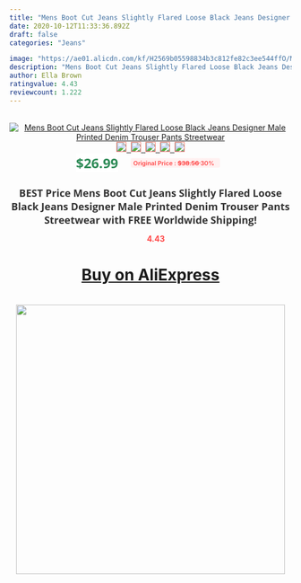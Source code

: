 ```yaml
---
title: "Mens Boot Cut Jeans Slightly Flared Loose Black Jeans Designer Male Printed Denim Trouser Pants Streetwear"
date: 2020-10-12T11:33:36.892Z
draft: false
categories: "Jeans"

image: "https://ae01.alicdn.com/kf/H2569b05598834b3c812fe82c3ee544ffO/Mens-Boot-Cut-Jeans-Slightly-Flared-Loose-Black-Jeans-Designer-Male-Printed-Denim-Trouser-Pants-Streetwear.png_220x220.png"
description: "Mens Boot Cut Jeans Slightly Flared Loose Black Jeans Designer Male Printed Denim Trouser Pants Streetwear"
author: Ella Brown
ratingvalue: 4.43
reviewcount: 1.222
---
```

<br>
<div style="text-align: center;">
<a href="https://s.click.aliexpress.com/e/_9jI6E1" target="_blank" rel="nofollow noopener noreferrer"><img alt="Mens Boot Cut Jeans Slightly Flared Loose Black Jeans Designer Male Printed Denim Trouser Pants Streetwear" class="magnifier-image" src="https://ae01.alicdn.com/kf/H2569b05598834b3c812fe82c3ee544ffO/Mens-Boot-Cut-Jeans-Slightly-Flared-Loose-Black-Jeans-Designer-Male-Printed-Denim-Trouser-Pants-Streetwear.png_220x220.png_640x640.jpg">
<br>
<img style="border:1px solid salmon" src="https://ae01.alicdn.com/kf/H2569b05598834b3c812fe82c3ee544ffO/Mens-Boot-Cut-Jeans-Slightly-Flared-Loose-Black-Jeans-Designer-Male-Printed-Denim-Trouser-Pants-Streetwear.png_120x120.jpg">&nbsp;&nbsp;<img style="border:1px solid salmon" src="https://ae01.alicdn.com/kf/Hd05792b512a140d1bd444a90e2c45773o/Mens-Boot-Cut-Jeans-Slightly-Flared-Loose-Black-Jeans-Designer-Male-Printed-Denim-Trouser-Pants-Streetwear.jpg_120x120.jpg">&nbsp;&nbsp;<img style="border:1px solid salmon" src="https://ae01.alicdn.com/kf/Hbab83f0bcd9b4287a143bcfb949f6d6bb/Mens-Boot-Cut-Jeans-Slightly-Flared-Loose-Black-Jeans-Designer-Male-Printed-Denim-Trouser-Pants-Streetwear.jpg_120x120.jpg">&nbsp;&nbsp;<img style="border:1px solid salmon" src="https://ae01.alicdn.com/kf/H8b7eaf369b9f43b5adf61bbe4d9aeb4bP/Mens-Boot-Cut-Jeans-Slightly-Flared-Loose-Black-Jeans-Designer-Male-Printed-Denim-Trouser-Pants-Streetwear.jpg_120x120.jpg">&nbsp;&nbsp;<img style="border:1px solid salmon" src="https://ae01.alicdn.com/kf/H30b9ebe386cc48aa893b1f5c883aee552/Mens-Boot-Cut-Jeans-Slightly-Flared-Loose-Black-Jeans-Designer-Male-Printed-Denim-Trouser-Pants-Streetwear.jpg_120x120.jpg"></a></div><br0>
<div style="text-align: center;"><span style="background-color: white; border: 0px; box-sizing: border-box; color: seagreen; display: inline-block; font-family: &quot;open sans&quot; , &quot;arial&quot; , &quot;helvetica&quot; , sans-serif , &quot;heiti&quot;; font-size: 24px; font-stretch: inherit; font-weight: 700; line-height: inherit; margin: 0px 10px 0px 0px; padding: 0px; vertical-align: middle;">$26.99 </span>
<span style="background: rgb(255 , 241 , 241); border-radius: 3px; border: 0px; box-sizing: border-box; color: #ff4747; display: inline-block; font-family: inherit; font-size: 12px; font-stretch: inherit; font-style: inherit; font-variant: inherit; font-weight: 600; line-height: inherit; margin: 0px; padding: 2px 5px; transform: scale(0.9); vertical-align: middle;">Original Price : <b style="text-decoration: line-through;">$38.56 </b> 30%&nbsp;&nbsp;</span></div>
<h1 style="color: #333333; display: inline-block; font-family: &quot;open sans&quot; , &quot;arial&quot; , &quot;helvetica&quot; , sans-serif , &quot;heiti&quot;; font-size: 18px; font-stretch: inherit; font-weight: 700; text-align: center;">BEST Price Mens Boot Cut Jeans Slightly Flared Loose Black Jeans Designer Male Printed Denim Trouser Pants Streetwear with FREE Worldwide Shipping!</h1>
<div style="color: #ff4747; text-align: center;">
<img src="https://4.bp.blogspot.com/-M0ZcTcb-5uY/XleCXlxnR4I/AAAAAAAAAEc/OrjgMkXV1oMQFaCRZj5HQwOCBcu3w1FegCPcBGAYYCw/s1600/star.png" style="height: 15px;">&nbsp;<b>4.43</b></div>
<div class="button_cont" align="center"><a class="buynow_a" href="https://s.click.aliexpress.com/e/_9jI6E1" target="_blank" rel="nofollow noopener noreferrer"><H1>Buy on AliExpress</H1></a></div><br>
<div class="separator" style="clear: both; text-align: center;">
<img src="https://lh3.googleusercontent.com/-pTy5HemUv9M/XlePHvY0dAI/AAAAAAAAAE4/0nX5iRUoIWY8eMW9Dpxeirr157OZliDIgCLcBGAsYHQ/s1600/badge.gif" width="480">
</div>

